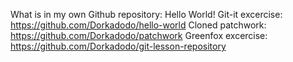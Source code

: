What is in my own Github repository:
Hello World! Git-it excercise: https://github.com/Dorkadodo/hello-world
Cloned patchwork: https://github.com/Dorkadodo/patchwork
Greenfox excercise: https://github.com/Dorkadodo/git-lesson-repository
